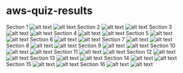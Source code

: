 # aws-quiz-results

Section 1
![alt text](<Screenshot 2024-06-24 222543.png>)
![alt text](<Screenshot 2024-06-24 225750.png>)
Section 2
![alt text](<Screenshot 2024-06-24 232527.png>)
![alt text](<Screenshot 2024-06-24 233024.png>)
Section 3
![alt text](<Screenshot 2024-06-25 225711.png>)
![alt text](<Screenshot 2024-06-25 230002.png>)
Section 4
![alt text](<Screenshot 2024-06-25 235734.png>)
![alt text](<Screenshot 2024-06-26 000026.png>)
Section 5
![alt text](<Screenshot 2024-06-26 000357.png>)
![alt text](<Screenshot 2024-06-26 004724.png>)
Section 6
![alt text](<Screenshot 2024-06-26 225639.png>)
![alt text](<Screenshot 2024-06-26 225912.png>)
Section 7
![alt text](<Screenshot 2024-06-26 230737.png>)
![alt text](<Screenshot 2024-06-26 231436.png>)
Section 8
![alt text](<Screenshot 2024-06-26 231711.png>)
![alt text](<Screenshot 2024-06-26 231921.png>)
Section 9
![alt text](<Screenshot 2024-06-26 231921-1.png>)
![alt text](<Screenshot 2024-06-27 234641.png>)
Section 10
![alt text](<Screenshot 2024-06-27 234848.png>)
![alt text](<Screenshot 2024-06-28 020034.png>)
Section 11
![alt text](<Screenshot 2024-06-29 005945.png>)
![alt text](<Screenshot 2024-06-29 010136.png>)
Section 12
![alt text](<Screenshot 2024-06-29 010509.png>)
![alt text](<Screenshot 2024-06-29 010858.png>)
Section 13
![alt text](<Screenshot 2024-06-29 011214.png>)
![alt text](<Screenshot 2024-06-29 011658.png>)
Section 14
![alt text](<Screenshot 2024-07-02 002412.png>)
![alt text](<Screenshot 2024-07-02 004216.png>)
Section 15
![alt text](<Screenshot 2024-07-02 004440.png>)
![alt text](<Screenshot 2024-07-02 004648.png>)
Section 16
![alt text](<Screenshot 2024-07-02 010308.png>)
![alt text](<Screenshot 2024-07-02 010530.png>)
